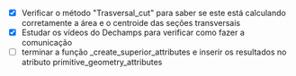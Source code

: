 - [x] Verificar o método "Trasversal_cut" para saber se este está calculando corretamente a área e o centroide das seções transversais
- [x] Estudar os vídeos do Dechamps para verificar como fazer a comunicação
- [ ] terminar a função _create_superior_attributes e inserir os resultados no atributo primitive_geometry_attributes